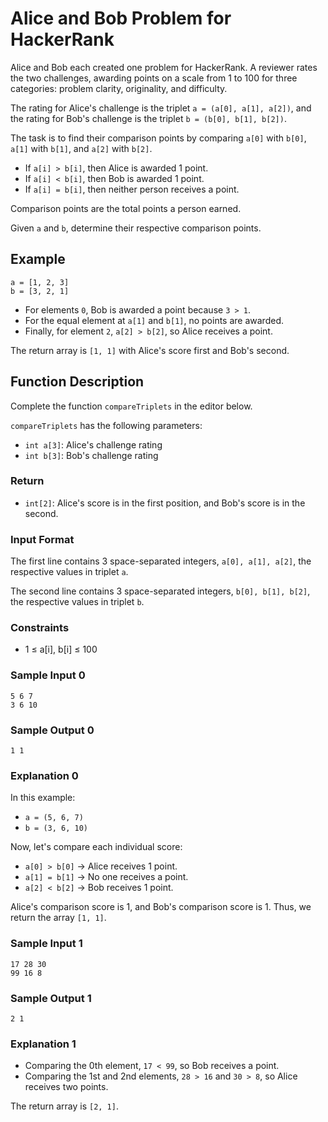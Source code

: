 ﻿
# Alice and Bob Problem for HackerRank

Alice and Bob each created one problem for HackerRank. A reviewer rates the two challenges, awarding points on a scale from 1 to 100 for three categories: problem clarity, originality, and difficulty.

The rating for Alice's challenge is the triplet `a = (a[0], a[1], a[2])`, and the rating for Bob's challenge is the triplet `b = (b[0], b[1], b[2])`.

The task is to find their comparison points by comparing `a[0]` with `b[0]`, `a[1]` with `b[1]`, and `a[2]` with `b[2]`.

- If `a[i] > b[i]`, then Alice is awarded 1 point.
- If `a[i] < b[i]`, then Bob is awarded 1 point.
- If `a[i] = b[i]`, then neither person receives a point.

Comparison points are the total points a person earned.

Given `a` and `b`, determine their respective comparison points.

## Example

```plaintext
a = [1, 2, 3]
b = [3, 2, 1]
```

- For elements `0`, Bob is awarded a point because `3 > 1`.
- For the equal element at `a[1]` and `b[1]`, no points are awarded.
- Finally, for element `2`, `a[2] > b[2]`, so Alice receives a point.

The return array is `[1, 1]` with Alice's score first and Bob's second.

## Function Description

Complete the function `compareTriplets` in the editor below.

`compareTriplets` has the following parameters:
- `int a[3]`: Alice's challenge rating
- `int b[3]`: Bob's challenge rating

### Return
- `int[2]`: Alice's score is in the first position, and Bob's score is in the second.

### Input Format
The first line contains 3 space-separated integers, `a[0], a[1], a[2]`, the respective values in triplet `a`.

The second line contains 3 space-separated integers, `b[0], b[1], b[2]`, the respective values in triplet `b`.

### Constraints
- 1 ≤ a[i], b[i] ≤ 100

### Sample Input 0

```plaintext
5 6 7
3 6 10
```

### Sample Output 0

```plaintext
1 1
```

### Explanation 0

In this example:
- `a = (5, 6, 7)`
- `b = (3, 6, 10)`

Now, let's compare each individual score:
- `a[0] > b[0]` → Alice receives 1 point.
- `a[1] = b[1]` → No one receives a point.
- `a[2] < b[2]` → Bob receives 1 point.

Alice's comparison score is 1, and Bob's comparison score is 1. Thus, we return the array `[1, 1]`.

### Sample Input 1

```plaintext
17 28 30
99 16 8
```

### Sample Output 1

```plaintext
2 1
```

### Explanation 1

- Comparing the 0th element, `17 < 99`, so Bob receives a point.
- Comparing the 1st and 2nd elements, `28 > 16` and `30 > 8`, so Alice receives two points.

The return array is `[2, 1]`.
